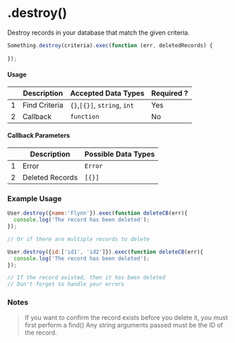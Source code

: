 # .destroy()

Destroy records in your database that match the given criteria.

```javascript
Something.destroy(criteria).exec(function (err, deletedRecords) {
  
});
```

#### Usage

|   |     Description     | Accepted Data Types | Required ? |
|---|---------------------|---------------------|------------|
| 1 |    Find Criteria    | `{}`,`[{}]`, `string`, `int`  | Yes |
| 2 |     Callback        | `function`          | No        |

#### Callback Parameters

|   |     Description     | Possible Data Types |
|---|---------------------|---------------------|
| 1 |  Error              | `Error`             |
| 2 |  Deleted Records    | `[{}]`              |

### Example Usage

```javascript
User.destroy({name:'Flynn'}).exec(function deleteCB(err){
  console.log('The record has been deleted');
});

// Or if there are multiple records to delete

User.destroy({id:['id1', 'id2']}).exec(function deleteCB(err){
  console.log('The record has been deleted');
});

// If the record existed, then it has been deleted
// Don't forget to handle your errors

```
### Notes
> If you want to confirm the record exists before you delete it, you must first perform a find()
> Any string arguments passed must be the ID of the record.



<docmeta name="methodType" value="instance">
<docmeta name="importance" value="undefined">
<docmeta name="displayName" value=".destroy()">

